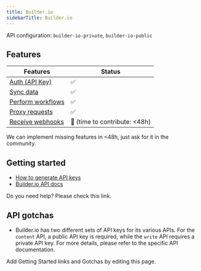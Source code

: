 ```yaml
---
title: Builder.io
sidebarTitle: Builder.io
---
```


API configuration: `builder-io-private`, `builder-io-public`

## Features

| Features | Status |
| - | - |
| [Auth (API Key)](/integrate/guides/authorize-an-api) | ✅ |
| [Sync data](/integrate/guides/sync-data-from-an-api) | ✅ |
| [Perform workflows](/integrate/guides/perform-workflows-with-an-api) | ✅ |
| [Proxy requests](/integrate/guides/proxy-requests-to-an-api) | ✅ |
| [Receive webhooks](/integrate/guides/receive-webhooks-from-an-api) | 🚫 (time to contribute: &lt;48h) |

We can implement missing features in &lt;48h, just ask for it in the community.

## Getting started

-   [How to generate API keys](https://www.builder.io/c/docs/using-your-api-key#finding-your-public-api-key)
-   [Builder.io API docs](https://www.builder.io/c/docs/api-intro)

Do you need help? Please check this link.

## API gotchas

- Builder.io has two different sets of API keys for its various APIs. For the `content` API, a public API key is required, while the `write` API requires a private API key. For more details, please refer to the specific API documentation.

Add Getting Started links and Gotchas by editing this page.
